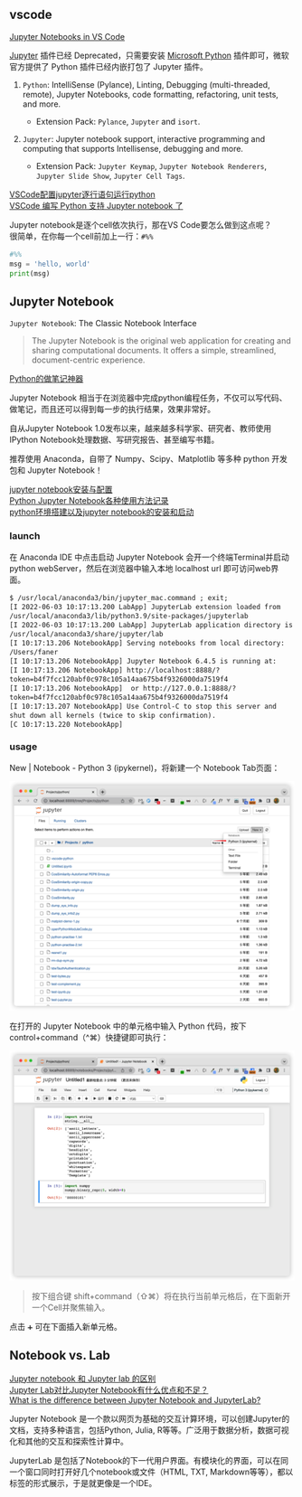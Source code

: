 
## vscode

[Jupyter Notebooks in VS Code](https://code.visualstudio.com/docs/python/jupyter-support)

[Jupyter](https://jupyter.org/install) 插件已经 Deprecated，只需要安装 [Microsoft Python](https://marketplace.visualstudio.com/items?itemName=ms-python.python) 插件即可，微软官方提供了 Python 插件已经内嵌打包了 Jupyter 插件。

1. `Python`: IntelliSense (Pylance), Linting, Debugging (multi-threaded, remote), Jupyter Notebooks, code formatting, refactoring, unit tests, and more.

    - Extension Pack: `Pylance`, `Jupyter` and `isort`.

2. `Jupyter`: Jupyter notebook support, interactive programming and computing that supports Intellisense, debugging and more.

    - Extension Pack: `Jupyter Keymap`, `Jupyter Notebook Renderers`, `Jupyter Slide Show`, `Jupyter Cell Tags`.


[VSCode配置jupyter逐行语句运行python](https://blog.csdn.net/cowry5/article/details/79764954)  
[VSCode 编写 Python 支持 Jupyter notebook 了](https://blog.csdn.net/qq_20084101/article/details/84146676)  

Jupyter notebook是逐个cell依次执行，那在VS Code要怎么做到这点呢？  
很简单，在你每一个cell前加上一行：`#%%`  

```Python
#%%
msg = 'hello, world'
print(msg)
```

## Jupyter Notebook

`Jupyter Notebook`: The Classic Notebook Interface

> The Jupyter Notebook is the original web application for creating and sharing computational documents. It offers a simple, streamlined, document-centric experience.

[Python的做笔记神器](https://blog.csdn.net/weixin_38168620/article/details/79576970)

Jupyter Notebook 相当于在浏览器中完成python编程任务，不仅可以写代码、做笔记，而且还可以得到每一步的执行结果，效果非常好。

自从Jupyter Notebook 1.0发布以来，越来越多科学家、研究者、教师使用IPython Notebook处理数据、写研究报告、甚至编写书籍。

推荐使用 Anaconda，自带了 Numpy、Scipy、Matplotlib 等多种 python 开发包和 Jupyter Notebook！

[jupyter notebook安装与配置](https://blog.51cto.com/huangyg/2315382?cid=728374)  
[Python Jupyter Notebook各种使用方法记录](https://blog.csdn.net/qq_25148881/article/details/83004238)  
[python环境搭建以及jupyter notebook的安装和启动](https://www.cnblogs.com/jiangfengtomhuo/p/7987419.html)  

### launch

在 Anaconda IDE 中点击启动 Jupyter Notebook 会开一个终端Terminal并启动 python webServer，然后在浏览器中输入本地 localhost url 即可访问web界面。

```Shell
$ /usr/local/anaconda3/bin/jupyter_mac.command ; exit;
[I 2022-06-03 10:17:13.200 LabApp] JupyterLab extension loaded from /usr/local/anaconda3/lib/python3.9/site-packages/jupyterlab
[I 2022-06-03 10:17:13.200 LabApp] JupyterLab application directory is /usr/local/anaconda3/share/jupyter/lab
[I 10:17:13.206 NotebookApp] Serving notebooks from local directory: /Users/faner
[I 10:17:13.206 NotebookApp] Jupyter Notebook 6.4.5 is running at:
[I 10:17:13.206 NotebookApp] http://localhost:8888/?token=b4f7fcc120abf0c978c105a14aa675b4f9326000da7519f4
[I 10:17:13.206 NotebookApp]  or http://127.0.0.1:8888/?token=b4f7fcc120abf0c978c105a14aa675b4f9326000da7519f4
[I 10:17:13.207 NotebookApp] Use Control-C to stop this server and shut down all kernels (twice to skip confirmation).
[C 10:17:13.220 NotebookApp] 
```

### usage

New | Notebook - Python 3 (ipykernel)，将新建一个 Notebook Tab页面：

![jupyter-New](../images/jupyter-New.png)

在打开的 Jupyter Notebook 中的单元格中输入 Python 代码，按下 control+command（^⌘）快捷键即可执行：

![jupyter-Cell](../images/jupyter-Cell.png)

> 按下组合键 shift+command（⇧⌘）将在执行当前单元格后，在下面新开一个Cell并聚焦输入。

点击 `➕` 可在下面插入新单元格。

## Notebook vs. Lab

[Jupyter notebook 和 Jupyter lab 的区别](https://www.cnblogs.com/heenhui2016/p/10637746.html)  
[Jupyter Lab对比Jupyter Notebook有什么优点和不足？](https://www.zhihu.com/question/413049489)  
[What is the difference between Jupyter Notebook and JupyterLab?](https://stackoverflow.com/questions/50982686/what-is-the-difference-between-jupyter-notebook-and-jupyterlab)  

Jupyter Notebook 是一个款以网页为基础的交互计算环境，可以创建Jupyter的文档，支持多种语言，包括Python, Julia, R等等。广泛用于数据分析，数据可视化和其他的交互和探索性计算中。

JupyterLab 是包括了Notebook的下一代用户界面。有模块化的界面，可以在同一个窗口同时打开好几个notebook或文件（HTML, TXT, Markdown等等），都以标签的形式展示，于是就更像是一个IDE。

